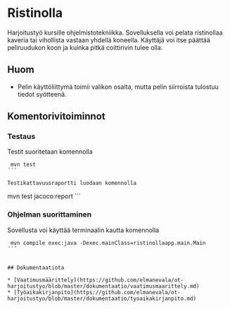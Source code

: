 # Ristinolla

Harjoitustyö kursille ohjelmistotekniikka. Sovelluksella voi pelata ristinollaa kaveria tai vihollista vastaan yhdellä koneella. Käyttäjä voi itse päättää peliruudukon koon ja kuinka pitkä coittirivin tulee olla.

## Huom

* Pelin käyttöliittymä toimii valikon osalta, mutta pelin siirroista tulostuu tiedot syötteenä.

## Komentorivitoiminnot

### Testaus

 Testit suoritetaan komennolla
 ```
  mvn test
 ´´´

 Testikattavuusraportti luodaan komennolla
 ```
  mvn test jacoco:report
 ´´´

### Ohjelman suorittaminen

 Sovellusta voi käyttää terminaalin kautta komennolla
 ```
  mvn compile exec:java -Dexec.mainClass=ristinollaapp.main.Main
 ´´´ 
 

## Dokumentaatiota

* [Vaatimusmäärittely](https://github.com/elmanevala/ot-harjoitustyo/blob/master/dokumentaatio/vaatimusmaarittely.md)
* [Työaikakirjanpito](https://github.com/elmanevala/ot-harjoitustyo/blob/master/dokumentaatio/tyoaikakirjanpito.md)


